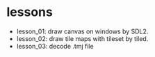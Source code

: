 # lessons
- lesson_01: draw canvas on windows by SDL2.
- lesson_02: draw tile maps with tileset by tiled.
- lesson_03: decode .tmj file